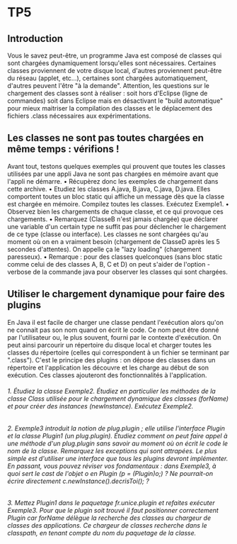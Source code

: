 # TP5
## Introduction
Vous le savez peut-être, un programme Java est composé de classes qui sont chargées dynamiquement lorsqu'elles sont nécessaires. Certaines classes proviennent de votre disque local, d'autres proviennent peut-être du réseau (applet, etc...), certaines sont chargées automatiquement, d'autres peuvent l'être "à la demande".
Attention, les questions sur le chargement des classes sont à réaliser :
soit hors d'Eclipse (ligne de commandes)
soit dans Eclipse mais en désactivant le "build automatique"
pour mieux maitriser la compilation des classes et le déplacement des fichiers .class nécessaires aux expérimentations.


## Les classes ne sont pas toutes chargées en même temps : vérifions !
Avant tout, testons quelques exemples qui prouvent que toutes les classes utilisées par une appli Java ne sont pas chargées en mémoire avant que l'appli ne démarre.
• Récupèrez donc les exemples de chargement dans cette archive.
• Etudiez les classes A.java, B.java, C.java, D.java. Elles comportent toutes un bloc static qui affiche un message dès que la classe est chargée en mémoire. Compilez toutes les classes. Exécutez Exemple1.
• Observez bien les chargements de chaque classe, et ce qui provoque ces chargements.
• Remarquez (ClasseB n'est jamais chargée) que déclarer une variable d'un certain type ne suffit pas pour déclencher le chargement de ce type (classe ou interface). Les classes ne sont chargées qu'au moment où on en a vraiment besoin (chargement de ClasseD après les 5 secondes d'attentes). On appelle ça le "lazy loading" (chargement paresseux).
• Remarque : pour des classes quelconques (sans bloc static comme celui de des classes A, B, C et D) on peut s'aider de l'option -verbose de la commande java pour observer les classes qui sont chargées.


## Utiliser le chargement dynamique pour faire des plugins
En Java il est facile de charger une classe pendant l'exécution alors qu'on ne connait pas son nom quand on écrit le code. Ce nom peut être donné par l'utilisateur ou, le plus souvent, fourni par le contexte d'exécution. On peut ainsi parcourir un répertoire du disque local et charger toutes les classes du répertoire (celles qui correspondent à un fichier se terminant par ".class"). C'est le principe des plugins : on dépose des classes dans un répertoire et l'application les découvre et les charge au début de son exécution. Ces classes ajouteront des fonctionnalités à l'application.

###### 1. Étudiez la classe Exemple2. Étudiez en particulier les méthodes de la classe Class utilisée pour le chargement dynamique des classes (forName) et pour créer des instances (newInstance). Exécutez Exemple2.
###### 2. Exemple3 introduit la notion de plug.plugin ; elle utilise l'interface Plugin et la classe Plugin1 (un plug.plugin). Étudiez comment on peut faire appel à une méthode d'un plug.plugin sans savoir au moment où on écrit le code le nom de la classe. Remarquez les exceptions qui sont attrapées. Le plus simple est d'utiliser une interface que tous les plugins devront implémenter. En passant, vous pouvez réviser vos fondamentaux : dans Exemple3, à quoi sert le cast de l'objet o en Plugin (p = (Plugin)o;) ? Ne pourrait-on écrire directement c.newInstance().decrisToi(); ?
###### 3. Mettez Plugin1 dans le paquetage fr.unice.plugin et refaites exécuter Exemple3. Pour que le plugin soit trouvé il faut positionner correctement Plugin car forName délègue la recherche des classes au chargeur de classes des applications. Ce chargeur de classes recherche dans le classpath, en tenant compte du nom du paquetage de la classe.